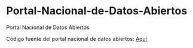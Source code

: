 # Portal-Nacional-de-Datos-Abiertos
Portal Nacional de Datos Abiertos

Código fuente del portal nacional de datos abiertos: [Aquí](https://github.com/RedCiudadana/ckanext-pgda_gt_theme)
